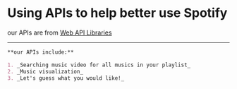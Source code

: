 # Using APIs to help better use Spotify

our APIs are from [Web API Libraries](https://developer.spotify.com/documentation/web-api/libraries/#libraries) 

------



```markdown
**our APIs include:**

1. _Searching music video for all musics in your playlist_
2. _Music visualization_
3. _Let's guess what you would like!_



```



